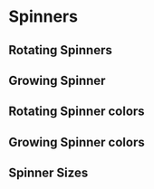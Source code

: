 # Spinners

## Rotating Spinners

<code-preview>
  <template>
    <div class="inline-block w-8 h-8 border-4 border-gray-800 rounded-full border-t-transparent animate-spin" role="status">
      <span class="sr-only">Loading...</span>
    </div>
    <div class="inline-block w-8 h-8 border-4 border-gray-800 rounded-full border-t-transparent border-r-transparent animate-spin" role="status">
      <span class="sr-only">Loading...</span>
    </div>
    <div class="inline-block w-8 h-8 border-4 border-gray-800 rounded-full border-t-transparent border-r-transparent border-b-transparent animate-spin" role="status">
      <span class="sr-only">Loading...</span>
    </div>
    <div class="inline-block w-8 h-8 border-4 border-gray-800 rounded-full border-t-transparent border-b-transparent animate-spin" role="status">
      <span class="sr-only">Loading...</span>
    </div>
    <div role="status" class="inline-block w-8 h-8 border-4 border-gray-800 border-dotted rounded-full border-t-transparent animate-spin">
      <span class="sr-only">Loading...</span>
    </div>
  </template>
</code-preview>

## Growing Spinner

<code-preview>
  <template>
    <div class="inline-block w-4 h-4 m-2 bg-gray-800 rounded-full animate-ping" role="status">
      <span class="sr-only">Loading...</span>
    </div>
  </template>
</code-preview>

## Rotating Spinner colors

<code-preview>
  <template>
    <div class="inline-block w-8 h-8 border-4 border-blue-500 rounded-full border-t-transparent animate-spin" role="status">
      <span class="sr-only">Loading...</span>
    </div>
    <div class="inline-block w-8 h-8 border-4 border-gray-500 rounded-full border-t-transparent animate-spin" role="status">
      <span class="sr-only">Loading...</span>
    </div>
    <div class="inline-block w-8 h-8 border-4 border-green-500 rounded-full border-t-transparent animate-spin" role="status">
      <span class="sr-only">Loading...</span>
    </div>
    <div class="inline-block w-8 h-8 border-4 border-red-500 rounded-full border-t-transparent animate-spin" role="status">
      <span class="sr-only">Loading...</span>
    </div>
    <div class="inline-block w-8 h-8 border-4 border-yellow-500 rounded-full border-t-transparent animate-spin" role="status">
      <span class="sr-only">Loading...</span>
    </div>
    <div class="inline-block w-8 h-8 border-4 border-teal-500 rounded-full border-t-transparent animate-spin" role="status">
      <span class="sr-only">Loading...</span>
    </div>
    <div class="inline-block w-8 h-8 border-4 border-gray-200 rounded-full border-t-transparent animate-spin" role="status">
      <span class="sr-only">Loading...</span>
    </div>
    <div class="inline-block w-8 h-8 border-4 border-gray-800 rounded-full border-t-transparent animate-spin" role="status">
      <span class="sr-only">Loading...</span>
    </div>
  </template>
</code-preview>

## Growing Spinner colors

<code-preview>
  <template>
    <div class="inline-block w-4 h-4 m-2 bg-blue-500 rounded-full animate-ping" role="status">
      <span class="sr-only">Loading...</span>
    </div>
    <div class="inline-block w-4 h-4 m-2 bg-gray-500 rounded-full animate-ping" role="status">
      <span class="sr-only">Loading...</span>
    </div>
    <div class="inline-block w-4 h-4 m-2 bg-green-500 rounded-full animate-ping" role="status">
      <span class="sr-only">Loading...</span>
    </div>
    <div class="inline-block w-4 h-4 m-2 bg-red-500 rounded-full animate-ping" role="status">
      <span class="sr-only">Loading...</span>
    </div>
    <div class="inline-block w-4 h-4 m-2 bg-yellow-500 rounded-full animate-ping" role="status">
      <span class="sr-only">Loading...</span>
    </div>
    <div class="inline-block w-4 h-4 m-2 bg-teal-500 rounded-full animate-ping" role="status">
      <span class="sr-only">Loading...</span>
    </div>
    <div class="inline-block w-4 h-4 m-2 bg-gray-200 rounded-full animate-ping" role="status">
      <span class="sr-only">Loading...</span>
    </div>
    <div class="inline-block w-4 h-4 m-2 bg-gray-800 rounded-full animate-ping" role="status">
      <span class="sr-only">Loading...</span>
    </div>
  </template>
</code-preview>

## Spinner Sizes

<code-preview>
  <template>
    <div class="inline-block w-12 h-12 border-4 border-gray-800 rounded-full border-t-transparent animate-spin" role="status">
      <span class="sr-only">Loading...</span>
    </div>
    <div class="inline-block w-8 h-8 border-4 border-gray-800 rounded-full border-t-transparent animate-spin" role="status">
      <span class="sr-only">Loading...</span>
    </div>
    <div class="inline-block w-4 h-4 border-2 border-gray-800 rounded-full border-t-transparent animate-spin" role="status">
      <span class="sr-only">Loading...</span>
    </div>
  </template>
</code-preview>